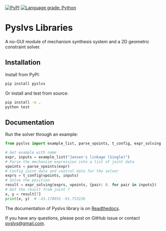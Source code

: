 [![PyPI](https://img.shields.io/pypi/v/pyslvs.svg)](https://pypi.org/project/pyslvs/)
[![Language grade: Python](https://img.shields.io/lgtm/grade/python/g/KmolYuan/pyslvs.svg?logo=lgtm&logoWidth=18)](https://lgtm.com/projects/g/KmolYuan/pyslvs/context:python)

# Pyslvs Libraries

A no-GUI module of mechanism synthesis system and a 2D geometric constraint solver.

## Installation

Install from PyPI:

```bash
pip install pyslvs
```

Or install and test from source:

```bash
pip install -e .
python test
```

## Documentation

Run the solver through an example:

```python
from pyslvs import example_list, parse_vpoints, t_config, expr_solving

# Get example with name
expr, inputs = example_list("Jansen's linkage (Single)")
# Parse the mechanism expression into a list of joint data
vpoints = parse_vpoints(expr)
# Config joint data and control data for the solver
exprs = t_config(vpoints, inputs)
# Solve the position
result = expr_solving(exprs, vpoints, {pair: 0. for pair in inputs})
# Get the result from joint 7
x, y = result[7]
print(x, y)  # -43.170055 -91.753226
```

The documentation of Pyslvs library is on [Readthedocs](https://pyslvs-ui.readthedocs.io/en/latest/pyslvs-lib/).

If you have any questions, please post on GitHub issue or contact <pyslvs@gmail.com>.
